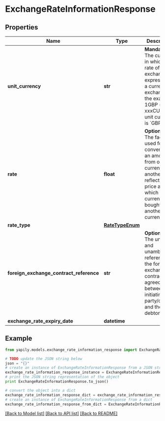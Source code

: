 # ExchangeRateInformationResponse


## Properties
Name | Type | Description | Notes
------------ | ------------- | ------------- | -------------
**unit_currency** | **str** | __Mandatory__. The currency in which the rate of exchange is expressed in a currency exchange. In the example 1GBP &#x3D; xxxCUR, the unit currency is &#x60;GBP&#x60;. | 
**rate** | **float** | __Optional__. The factor used for conversion of an amount from one currency to another. This reflects the price at which one currency was bought with another currency. | [optional] 
**rate_type** | [**RateTypeEnum**](RateTypeEnum.md) |  | 
**foreign_exchange_contract_reference** | **str** | __Optional__. The unique and unambiguous reference to the foreign exchange contract agreed between the initiating party/creditor and the debtor agent. | [optional] 
**exchange_rate_expiry_date** | **datetime** |  | [optional] 

## Example

```python
from yapily.models.exchange_rate_information_response import ExchangeRateInformationResponse

# TODO update the JSON string below
json = "{}"
# create an instance of ExchangeRateInformationResponse from a JSON string
exchange_rate_information_response_instance = ExchangeRateInformationResponse.from_json(json)
# print the JSON string representation of the object
print ExchangeRateInformationResponse.to_json()

# convert the object into a dict
exchange_rate_information_response_dict = exchange_rate_information_response_instance.to_dict()
# create an instance of ExchangeRateInformationResponse from a dict
exchange_rate_information_response_from_dict = ExchangeRateInformationResponse.from_dict(exchange_rate_information_response_dict)
```
[[Back to Model list]](../README.md#documentation-for-models) [[Back to API list]](../README.md#documentation-for-api-endpoints) [[Back to README]](../README.md)


